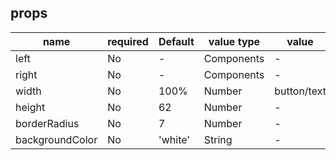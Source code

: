 ## props

| name            | required | Default | value type | value       |
| --------------- | -------- | ------- | ---------- | ----------- |
| left            | No       | -       | Components | -           |
| right           | No       | -       | Components | -           |
| width           | No       | 100%    | Number     | button/text |
| height          | No       | 62      | Number     | -           |
| borderRadius    | No       | 7       | Number     | -           |
| backgroundColor | No       | 'white' | String     | -           |
